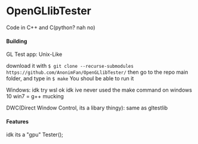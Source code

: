 # OpenGLlibTester

Code in C++ and C(python? nah no)

#### Building
GL Test app:
Unix-Like

download it with `$ git clone --recurse-submodules https://github.com/AnonimFan/OpenGLlibTester/`
then go to the repo main folder, and type in `$ make`
You shoul be able to run it

Windows:
idk try wsl ok idk ive never used the make command on windows 10
win7 = g++ mucking

DWC(Direct Window Control, its a libary thingy):
same as gltestlib


#### Features
idk its a "gpu" Tester();

